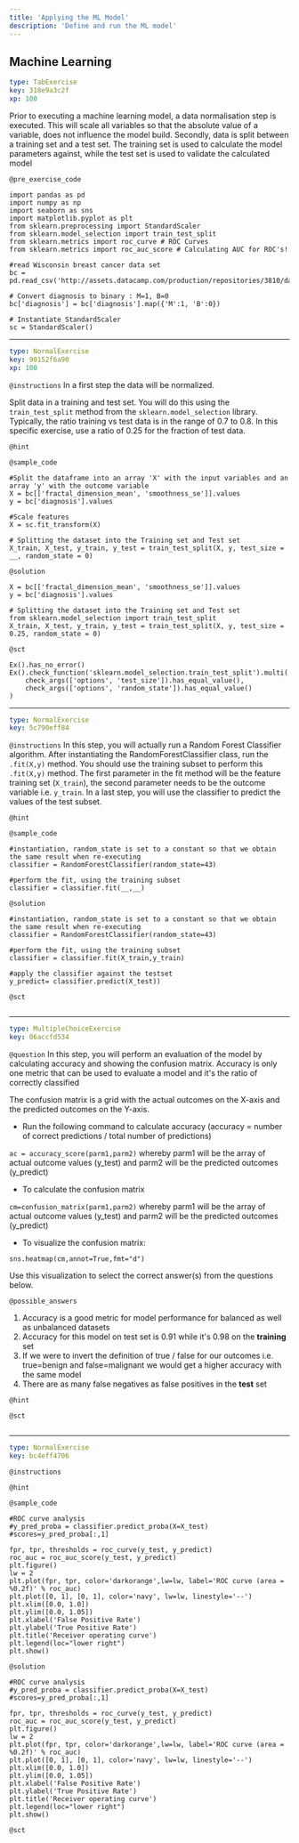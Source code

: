 ```yaml
---
title: 'Applying the ML Model'
description: 'Define and run the ML model'
---
```


## Machine Learning

```yaml
type: TabExercise
key: 318e9a3c2f
xp: 100
```

Prior to executing a machine learning model, a data normalisation step is executed. This will scale all variables so that the absolute value of a variable, does not influence the model build. Secondly, data is split between a training set and a test set. The training set is used to calculate the model parameters against, while the test set is used to validate the calculated model

`@pre_exercise_code`
```{python}
import pandas as pd
import numpy as np
import seaborn as sns
import matplotlib.pyplot as plt
from sklearn.preprocessing import StandardScaler
from sklearn.model_selection import train_test_split
from sklearn.metrics import roc_curve # ROC Curves
from sklearn.metrics import roc_auc_score # Calculating AUC for ROC's!

#read Wisconsin breast cancer data set
bc = pd.read_csv('http://assets.datacamp.com/production/repositories/3810/datasets/7c19b7d9c1db98790fcf3efc234807a478e6a53e/data.csv')

# Convert diagnosis to binary : M=1, B=0
bc['diagnosis'] = bc['diagnosis'].map({'M':1, 'B':0})

# Instantiate StandardScaler
sc = StandardScaler()
```

***

```yaml
type: NormalExercise
key: 90152f6a90
xp: 100
```

`@instructions`
In a first step the data will be normalized.

Split data in a training and test set. You will do this using the `train_test_split` method from the `sklearn.model_selection` library. Typically, the ratio training vs test data is in the range of 0.7 to 0.8. In this specific exercise, use a ratio of 0.25 for the fraction of test data.

`@hint`


`@sample_code`
```{python}
#Split the dataframe into an array 'X' with the input variables and an array 'y' with the outcome variable
X = bc[['fractal_dimension_mean', 'smoothness_se']].values
y = bc['diagnosis'].values

#Scale features
X = sc.fit_transform(X)

# Splitting the dataset into the Training set and Test set
X_train, X_test, y_train, y_test = train_test_split(X, y, test_size = __, random_state = 0)
```

`@solution`
```{python}
X = bc[['fractal_dimension_mean', 'smoothness_se']].values
y = bc['diagnosis'].values

# Splitting the dataset into the Training set and Test set
from sklearn.model_selection import train_test_split
X_train, X_test, y_train, y_test = train_test_split(X, y, test_size = 0.25, random_state = 0)
```

`@sct`
```{python}
Ex().has_no_error()
Ex().check_function('sklearn.model_selection.train_test_split').multi(
    check_args(['options', 'test_size']).has_equal_value(),
    check_args(['options', 'random_state']).has_equal_value()
)
```

***

```yaml
type: NormalExercise
key: 5c790eff84
```

`@instructions`
In this step, you will actually run a Random Forest Classifier algorithm. After instantiating the RandomForestClassifier class, run the `.fit(X,y)` method. You should use the training subset to perform this `.fit(X,y)` method. The first parameter in the fit method will be the feature training set (`X_train`), the second parameter needs to be the outcome variable i.e. `y_train`. In a last step, you will use the classifier to predict the values of the test subset.

`@hint`


`@sample_code`
```{python}
#instantiation, random_state is set to a constant so that we obtain the same result when re-executing
classifier = RandomForestClassifier(random_state=43)

#perform the fit, using the training subset
classifier = classifier.fit(__,__)
```

`@solution`
```{python}
#instantiation, random_state is set to a constant so that we obtain the same result when re-executing
classifier = RandomForestClassifier(random_state=43)

#perform the fit, using the training subset
classifier = classifier.fit(X_train,y_train)

#apply the classifier against the testset
y_predict= classifier.predict(X_test))

```

`@sct`
```{python}

```

***

```yaml
type: MultipleChoiceExercise
key: 06accfd534
```

`@question`
In this step, you will perform an evaluation of the model by calculating accuracy and showing the confusion matrix. Accuracy is only one metric that can be used to evaluate a model and it's the ratio of correctly classified 

The confusion matrix is a grid with the actual outcomes on the X-axis and the predicted outcomes on the Y-axis. 

- Run the following command to calculate accuracy (accuracy = number of correct predictions / total number of predictions)

`ac = accuracy_score(parm1,parm2)` whereby parm1 will be the array of actual outcome values (y_test) and parm2 will be the predicted outcomes (y_predict)

- To calculate the confusion matrix

`cm=confusion_matrix(parm1,parm2)` whereby parm1 will be the array of actual outcome values (y_test) and parm2 will be the predicted outcomes (y_predict)

- To visualize the confusion matrix:

`sns.heatmap(cm,annot=True,fmt="d")`

Use this visualization to select the correct answer(s) from the questions below.

`@possible_answers`
1. Accuracy is a good metric for model performance for balanced as well as unbalanced datasets
2. Accuracy for this model on test set is 0.91 while it's 0.98 on the **training** set
3. If we were to invert the definition of true / false for our outcomes i.e. true=benign and false=malignant we would get a higher accuracy with the same model
4. There are as many false negatives as false positives in the **test** set

`@hint`


`@sct`
```{python}

```

***

```yaml
type: NormalExercise
key: bc4eff4706
```

`@instructions`


`@hint`


`@sample_code`
```{python}
#ROC curve analysis
#y_pred_proba = classifier.predict_proba(X=X_test)
#scores=y_pred_proba[:,1]

fpr, tpr, thresholds = roc_curve(y_test, y_predict)
roc_auc = roc_auc_score(y_test, y_predict)
plt.figure()
lw = 2
plt.plot(fpr, tpr, color='darkorange',lw=lw, label='ROC curve (area = %0.2f)' % roc_auc)
plt.plot([0, 1], [0, 1], color='navy', lw=lw, linestyle='--')
plt.xlim([0.0, 1.0])
plt.ylim([0.0, 1.05])
plt.xlabel('False Positive Rate')
plt.ylabel('True Positive Rate')
plt.title('Receiver operating curve')
plt.legend(loc="lower right")
plt.show()
```

`@solution`
```{python}
#ROC curve analysis
#y_pred_proba = classifier.predict_proba(X=X_test)
#scores=y_pred_proba[:,1]

fpr, tpr, thresholds = roc_curve(y_test, y_predict)
roc_auc = roc_auc_score(y_test, y_predict)
plt.figure()
lw = 2
plt.plot(fpr, tpr, color='darkorange',lw=lw, label='ROC curve (area = %0.2f)' % roc_auc)
plt.plot([0, 1], [0, 1], color='navy', lw=lw, linestyle='--')
plt.xlim([0.0, 1.0])
plt.ylim([0.0, 1.05])
plt.xlabel('False Positive Rate')
plt.ylabel('True Positive Rate')
plt.title('Receiver operating curve')
plt.legend(loc="lower right")
plt.show()
```

`@sct`
```{python}

```
